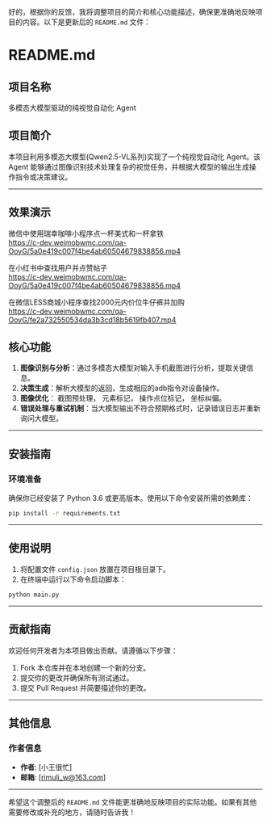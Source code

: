 好的，根据你的反馈，我将调整项目的简介和核心功能描述，确保更准确地反映项目的内容。以下是更新后的 `README.md` 文件：

# README.md

## 项目名称
多模态大模型驱动的纯视觉自动化 Agent

## 项目简介
本项目利用多模态大模型(Qwen2.5-VL系列)实现了一个纯视觉自动化 Agent。该 Agent 能够通过图像识别技术处理复杂的视觉任务，并根据大模型的输出生成操作指令或决策建议。

---

## 效果演示
微信中使用瑞幸咖啡小程序点一杯美式和一杯拿铁<br>
https://c-dev.weimobwmc.com/qa-OoyG/5a0e419c007f4be4ab60504679838856.mp4

在小红书中查找用户并点赞帖子<br>
https://c-dev.weimobwmc.com/qa-OoyG/5a0e419c007f4be4ab60504679838856.mp4

在微信LESS商城小程序查找2000元内价位牛仔裤并加购<br>
https://c-dev.weimobwmc.com/qa-OoyG/fe2a732550534da3b3cd18b5619fb407.mp4


## 核心功能
1. **图像识别与分析**：通过多模态大模型对输入手机截图进行分析，提取关键信息。
2. **决策生成**：解析大模型的返回，生成相应的adb指令对设备操作。
3. **图像优化**： 截图预处理， 元素标记， 操作点位标记， 坐标纠偏。
4. **错误处理与重试机制**：当大模型输出不符合预期格式时，记录错误日志并重新询问大模型。

---

## 安装指南

### 环境准备
确保你已经安装了 Python 3.6 或更高版本。使用以下命令安装所需的依赖库：
```bash
pip install -r requirements.txt
```

---

## 使用说明
1. 将配置文件 `config.json` 放置在项目根目录下。
2. 在终端中运行以下命令启动脚本：
```bash
python main.py
```

---

## 贡献指南
欢迎任何开发者为本项目做出贡献。请遵循以下步骤：
1. Fork 本仓库并在本地创建一个新的分支。
2. 提交你的更改并确保所有测试通过。
3. 提交 Pull Request 并简要描述你的更改。

---

## 其他信息

### 作者信息
- **作者**: [小王很忙]
- **邮箱**: [rimuli_w@163.com]


---

希望这个调整后的 `README.md` 文件能更准确地反映项目的实际功能。如果有其他需要修改或补充的地方，请随时告诉我！
